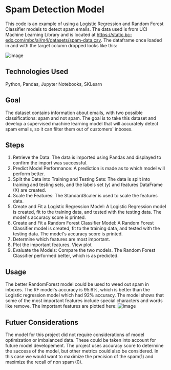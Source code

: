 # Spam Detection Model
This code is an example of using a Logistic Regression and Random Forest Classifier models to detect spam emails. The data used is from UCI Machine Learning Library and is located at https://static.bc-edx.com/mbc/ai/m4/datasets/spam-data.csv. The dataframe once loaded in and with the target column dropped looks like this: 

![image](https://github.com/emaynard10/Spam-Detection-Model/assets/99676466/4f25d6a5-bba7-4472-a42f-c8f60663351a)


## Technologies Used
Python, Pandas, Jupyter Notebooks, SKLearn

## Goal
The dataset contains information about emails, with two possible classifications: spam and not spam.  The  goal is to take this dataset and develop a supervised machine learning model that will accurately detect spam emails, so it can filter them out of customers' inboxes.

## Steps
1. Retrieve the Data: The data is imported using Pandas and displayed to confirm the import was successful.
2. Predict Model Performance: A prediction is made as to which model will perform better.
3. Split the Data into Training and Testing Sets: The data is split into training and testing sets, and the labels set (y) and features DataFrame (X) are created.
4. Scale the Features: The StandardScaler is used to scale the features data.
5. Create and Fit a Logistic Regression Model: A Logistic Regression model is created, fit to the training data, and tested with the testing data. The model's accuracy score is printed.
6. Create and Fit a Random Forest Classifier Model: A Random Forest Classifier model is created, fit to the training data, and tested with the testing data. The model's accuracy score is printed.
7. Determine which features are most important.
8. Plot the important features. View plot
9. Evaluate the Models: Compare the two models. The Random Forest Classifier performed better, which is as predicted. 

## Usage
The better RandomForest model could be used to weed out spam in inboxes. The RF model's accuracy is 95.6%, which is better than the Logistic regression model which had 92% accuracy. The model shows that some of the most important features include special characters and words like remove. The important features are plotted here:
![image](https://github.com/emaynard10/Spam-Detection-Model/assets/99676466/0ecffea6-8fef-475c-9366-64be3f825e34)


## Futuer Considerations
The model for this project did not require considerations of model optimization or imbalanced data. These could be taken into account for future model developement. The project uses accuracy score to determine the success of the model, but other metrics could also be considered. In this case we would want to maximize the precision of the spam(1) and maximize the recall of non spam (0). 
